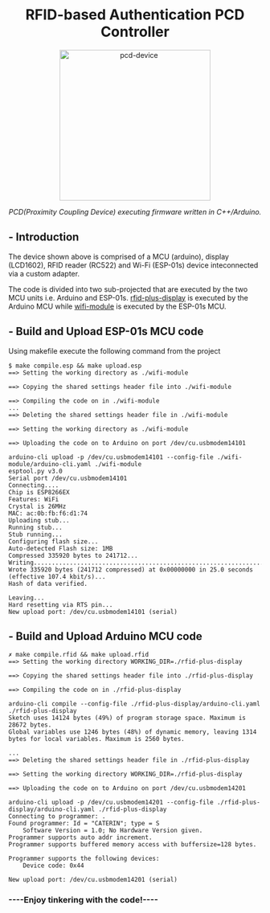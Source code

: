 <h1 align="center"> RFID-based Authentication PCD Controller </h1>
<p align="center">
    <img alt="pcd-device" src="https://github.com/user-attachments/assets/7b4c11a8-7f24-4856-8e64-fe00bc4b178d" height="300">
  </a>
</p>
<p align="center"><i>PCD(Proximity Coupling Device) executing firmware written in C++/Arduino.</i></p>

## - Introduction

The device shown above is comprised of a MCU (arduino), display (LCD1602), RFID reader (RC522) and Wi-Fi (ESP-01s) device inteconnected via a custom adapter. 

The code is divided into two sub-projected that are executed by the two MCU units i.e. Arduino and ESP-01s. [rfid-plus-display](/rfid-plus-display/rfid-plus-display.ino) is executed by the Arduino MCU while [wifi-module](/wifi-module/wifi-module.ino) is executed by the ESP-01s MCU.

## - Build and Upload ESP-01s MCU code

Using makefile execute the following command from the project
```
$ make compile.esp && make upload.esp
==> Setting the working directory as ./wifi-module

==> Copying the shared settings header file into ./wifi-module

==> Compiling the code on in ./wifi-module
...
==> Deleting the shared settings header file in ./wifi-module

==> Setting the working directory as ./wifi-module

==> Uploading the code on to Arduino on port /dev/cu.usbmodem14101

arduino-cli upload -p /dev/cu.usbmodem14101 --config-file ./wifi-module/arduino-cli.yaml ./wifi-module
esptool.py v3.0
Serial port /dev/cu.usbmodem14101
Connecting....
Chip is ESP8266EX
Features: WiFi
Crystal is 26MHz
MAC: ac:0b:fb:f6:d1:74
Uploading stub...
Running stub...
Stub running...
Configuring flash size...
Auto-detected Flash size: 1MB
Compressed 335920 bytes to 241712...
Writing..........................................................................................................................................................
Wrote 335920 bytes (241712 compressed) at 0x00000000 in 25.0 seconds (effective 107.4 kbit/s)...
Hash of data verified.

Leaving...
Hard resetting via RTS pin...
New upload port: /dev/cu.usbmodem14101 (serial)
```

## - Build and Upload Arduino MCU code

```
✗ make compile.rfid && make upload.rfid
==> Setting the working directory WORKING_DIR=./rfid-plus-display

==> Copying the shared settings header file into ./rfid-plus-display

==> Compiling the code on in ./rfid-plus-display

arduino-cli compile --config-file ./rfid-plus-display/arduino-cli.yaml ./rfid-plus-display
Sketch uses 14124 bytes (49%) of program storage space. Maximum is 28672 bytes.
Global variables use 1246 bytes (48%) of dynamic memory, leaving 1314 bytes for local variables. Maximum is 2560 bytes.

...
==> Deleting the shared settings header file in ./rfid-plus-display

==> Setting the working directory WORKING_DIR=./rfid-plus-display

==> Uploading the code on to Arduino on port /dev/cu.usbmodem14201

arduino-cli upload -p /dev/cu.usbmodem14201 --config-file ./rfid-plus-display/arduino-cli.yaml ./rfid-plus-display
Connecting to programmer: .
Found programmer: Id = "CATERIN"; type = S
    Software Version = 1.0; No Hardware Version given.
Programmer supports auto addr increment.
Programmer supports buffered memory access with buffersize=128 bytes.

Programmer supports the following devices:
    Device code: 0x44

New upload port: /dev/cu.usbmodem14201 (serial)
```

### ----Enjoy tinkering with the code!----